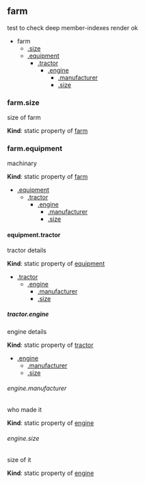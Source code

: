 ## farm
test to check deep member-indexes render ok

  

* farm
    * [.size](#module_farm.size)
    * [.equipment](#module_farm.equipment)
        * [.tractor](#module_farm.equipment.tractor)
            * [.engine](#module_farm.equipment.tractor.engine)
                * [.manufacturer](#module_farm.equipment.tractor.engine.manufacturer)
                * [.size](#module_farm.equipment.tractor.engine.size)


### farm.size
size of farm

**Kind**: static property of [farm](#module_farm)


### farm.equipment
machinary

**Kind**: static property of [farm](#module_farm)  

* [.equipment](#module_farm.equipment)
    * [.tractor](#module_farm.equipment.tractor)
        * [.engine](#module_farm.equipment.tractor.engine)
            * [.manufacturer](#module_farm.equipment.tractor.engine.manufacturer)
            * [.size](#module_farm.equipment.tractor.engine.size)


#### equipment.tractor
tractor details

**Kind**: static property of [equipment](#module_farm.equipment)  

* [.tractor](#module_farm.equipment.tractor)
    * [.engine](#module_farm.equipment.tractor.engine)
        * [.manufacturer](#module_farm.equipment.tractor.engine.manufacturer)
        * [.size](#module_farm.equipment.tractor.engine.size)


##### tractor.engine
engine details

**Kind**: static property of [tractor](#module_farm.equipment.tractor)  

* [.engine](#module_farm.equipment.tractor.engine)
    * [.manufacturer](#module_farm.equipment.tractor.engine.manufacturer)
    * [.size](#module_farm.equipment.tractor.engine.size)


###### engine.manufacturer
who made it

**Kind**: static property of [engine](#module_farm.equipment.tractor.engine)


###### engine.size
size of it

**Kind**: static property of [engine](#module_farm.equipment.tractor.engine)


